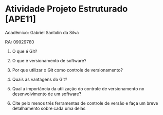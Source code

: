 # Atividade Projeto Estruturado [APE11]

Acadêmico: Gabriel Santolin da Silva

RA: 09029760

1. O que é Git?

2. O que é versionamento de software?

3. Por que utilizar o Git como controle de versionamento?

4. Quais as vantagens do Git?

5. Qual a importância da utilização do controle de versionamento no desenvolvimento de um software?

6. Cite pelo menos três ferramentas de controle de versão e faça um breve detalhamento sobre cada uma delas.